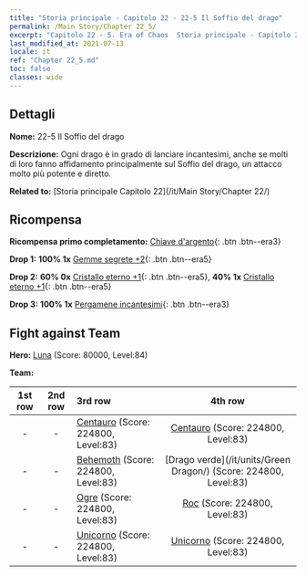 ```yaml
---
title: "Storia principale - Capitolo 22 - 22-5 Il Soffio del drago"
permalink: /Main Story/Chapter 22_5/
excerpt: "Capitolo 22 - 5. Era of Chaos  Storia principale - Capitolo 22_5. 22-5 Il Soffio del drago"
last_modified_at: 2021-07-13
locale: it
ref: "Chapter 22_5.md"
toc: false
classes: wide
---
```


## Dettagli

 **Nome:** 22-5 Il Soffio del drago

 **Descrizione:** Ogni drago è in grado di lanciare incantesimi, anche se molti di loro fanno affidamento principalmente sul Soffio del drago, un attacco molto più potente e diretto.

 **Related to:** [Storia principale Capitolo 22](/it/Main Story/Chapter 22/)

## Ricompensa

 **Ricompensa primo completamento:** [Chiave d'argento](/ItemsIT/con_693/){: .btn .btn--era3}

 **Drop 1:** **100% 1x** [Gemme segrete +2](/ItemsIT/mat_79/){: .btn .btn--era5}

 **Drop 2:** **60% 0x** [Cristallo eterno +1](/ItemsIT/mat_73/){: .btn .btn--era5}, **40% 1x** [Cristallo eterno +1](/ItemsIT/mat_73/){: .btn .btn--era5}

 **Drop 3:** **100% 1x** [Pergamene incantesimi](/ItemsIT/con_694/){: .btn .btn--era3}


## Fight against Team
 **Hero:** [Luna](/it/heroes/Luna/) (Score: 80000, Level:84)

 **Team:**


  | 1st row | 2nd row | 3rd row | 4th row |
  |:----:|:----:|:----|:----:|
  | - | - | [Centauro](/it/units/Centaur/) (Score: 224800, Level:83)  | [Centauro](/it/units/Centaur/) (Score: 224800, Level:83)  |
  | - | - | [Behemoth](/it/units/Behemoth/) (Score: 224800, Level:83)  | [Drago verde](/it/units/Green Dragon/) (Score: 224800, Level:83)  |
  | - | - | [Ogre](/it/units/Ogre/) (Score: 224800, Level:83)  | [Roc](/it/units/Roc/) (Score: 224800, Level:83)  |
  | - | - | [Unicorno](/it/units/Unicorn/) (Score: 224800, Level:83)  | [Unicorno](/it/units/Unicorn/) (Score: 224800, Level:83)  |


